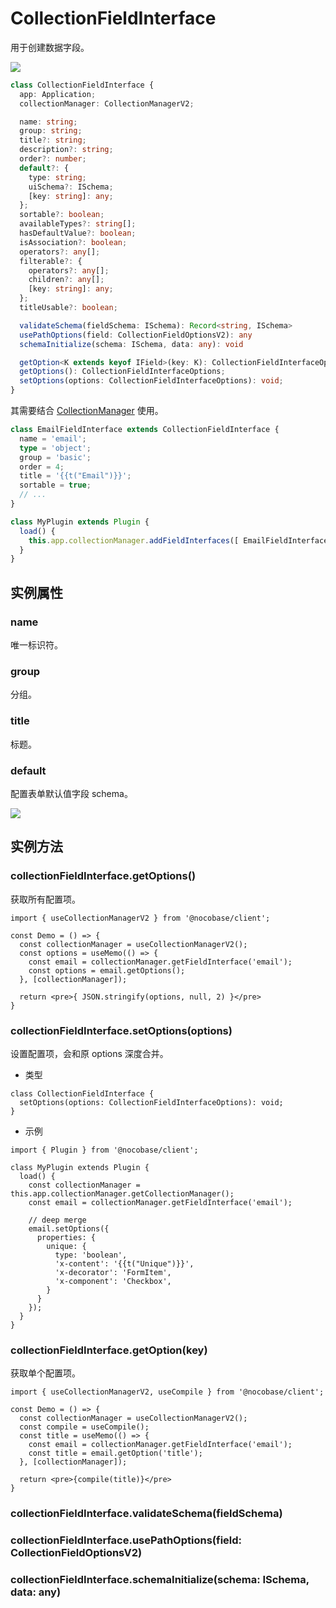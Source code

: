 # CollectionFieldInterface

用于创建数据字段。

![](./images/collection-field-interface.png)

```ts
class CollectionFieldInterface {
  app: Application;
  collectionManager: CollectionManagerV2;

  name: string;
  group: string;
  title?: string;
  description?: string;
  order?: number;
  default?: {
    type: string;
    uiSchema?: ISchema;
    [key: string]: any;
  };
  sortable?: boolean;
  availableTypes?: string[];
  hasDefaultValue?: boolean;
  isAssociation?: boolean;
  operators?: any[];
  filterable?: {
    operators?: any[];
    children?: any[];
    [key: string]: any;
  };
  titleUsable?: boolean;

  validateSchema(fieldSchema: ISchema): Record<string, ISchema>
  usePathOptions(field: CollectionFieldOptionsV2): any
  schemaInitialize(schema: ISchema, data: any): void

  getOption<K extends keyof IField>(key: K): CollectionFieldInterfaceOptions[K]
  getOptions(): CollectionFieldInterfaceOptions;
  setOptions(options: CollectionFieldInterfaceOptions): void;
}
```

其需要结合 [CollectionManager](/core/collection/collection-manager#cmaddcollectionfieldinterfacesinterfaces) 使用。

```ts
class EmailFieldInterface extends CollectionFieldInterface {
  name = 'email';
  type = 'object';
  group = 'basic';
  order = 4;
  title = '{{t("Email")}}';
  sortable = true;
  // ...
}

class MyPlugin extends Plugin {
  load() {
    this.app.collectionManager.addFieldInterfaces([ EmailFieldInterface ]);
  }
}
```

## 实例属性

### name

唯一标识符。

### group

分组。

### title

标题。

### default

配置表单默认值字段 schema。

![](./images/collection-field-interface-form.png)


## 实例方法

### collectionFieldInterface.getOptions()

获取所有配置项。

```tsx | pure
import { useCollectionManagerV2 } from '@nocobase/client';

const Demo = () => {
  const collectionManager = useCollectionManagerV2();
  const options = useMemo(() => {
    const email = collectionManager.getFieldInterface('email');
    const options = email.getOptions();
  }, [collectionManager]);

  return <pre>{ JSON.stringify(options, null, 2) }</pre>
}
```

### collectionFieldInterface.setOptions(options)

设置配置项，会和原 options 深度合并。

- 类型

```tsx | pure
class CollectionFieldInterface {
  setOptions(options: CollectionFieldInterfaceOptions): void;
}
```

- 示例

```tsx | pure
import { Plugin } from '@nocobase/client';

class MyPlugin extends Plugin {
  load() {
    const collectionManager = this.app.collectionManager.getCollectionManager();
    const email = collectionManager.getFieldInterface('email');

    // deep merge
    email.setOptions({
      properties: {
        unique: {
          type: 'boolean',
          'x-content': '{{t("Unique")}}',
          'x-decorator': 'FormItem',
          'x-component': 'Checkbox',
        }
      }
    });
  }
}
```

### collectionFieldInterface.getOption(key)

获取单个配置项。

```tsx | pure
import { useCollectionManagerV2, useCompile } from '@nocobase/client';

const Demo = () => {
  const collectionManager = useCollectionManagerV2();
  const compile = useCompile();
  const title = useMemo(() => {
    const email = collectionManager.getFieldInterface('email');
    const title = email.getOption('title');
  }, [collectionManager]);

  return <pre>{compile(title)}</pre>
}
```


### collectionFieldInterface.validateSchema(fieldSchema)


### collectionFieldInterface.usePathOptions(field: CollectionFieldOptionsV2)


### collectionFieldInterface.schemaInitialize(schema: ISchema, data: any)

